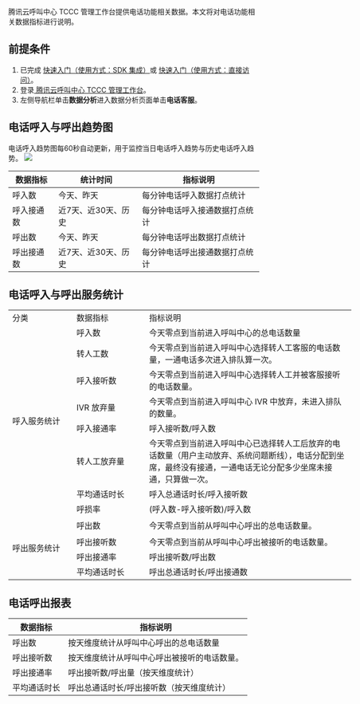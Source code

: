 腾讯云呼叫中心 TCCC 管理工作台提供电话功能相关数据。本文将对电话功能相关数据指标进行说明。

## 前提条件
1. 已完成 [快速入门（使用方式：SDK 集成）](https://cloud.tencent.com/document/product/679/73495)或 [快速入门（使用方式：直接访问）](https://cloud.tencent.com/document/product/679/73496)。
2. 登录[ 腾讯云呼叫中心 TCCC 管理工作台](https://console.cloud.tencent.com/ccc)。
3. 左侧导航栏单击**数据分析**进入数据分析页面单击**电话客服**。

## 电话呼入与呼出趋势图
电话呼入趋势图每60秒自动更新，用于监控当日电话呼入趋势与历史电话呼入趋势。
![](https://qcloudimg.tencent-cloud.cn/raw/428565c07ccfa7633478fcddabc5ae29.png)

| 数据指标  | 统计时间        | 指标说明            |
| ----- | ----------- | --------------- |
| 呼入数   | 今天、昨天       | 每分钟电话呼入数据打点统计   |
| 呼入接通数 | 近7天、近30天、历史 | 每分钟电话呼入接通数据打点统计 |
| 呼出数   | 今天、昨天       | 每分钟电话呼出数据打点统计   |
| 呼出接通数 | 近7天、近30天、历史 | 每分钟电话呼出接通数据打点统计 |

## 电话呼入与呼出服务统计

<table border=0 cellpadding=0 cellspacing=0 width=688 style='border-collapse:
 collapse;table-layout:fixed;width:517pt'>
 <col width=121 style='mso-width-source:userset;mso-width-alt:3872;width:91pt'>
 <col width=138 style='mso-width-source:userset;mso-width-alt:4416;width:104pt'>
 <col class=xl65 width=429 style='mso-width-source:userset;mso-width-alt:13728;
 width:322pt'>
 <tr height=19 style='height:14.25pt'>
  <td height=19 width=121 style='height:14.25pt;width:91pt' align="" valign="">分类</td>
  <td width=138 style='width:104pt' align="" valign="">数据指标</td>
  <td class=xl65 width=429 style='width:322pt' align="" valign="">指标说明</td>
 </tr>
 <tr height=19 style='height:14.25pt'>
  <td rowspan=8 height=231 style='height:173.25pt' align="" valign="">呼入服务统计</td>
  <td align="" valign="">呼入数</td>
  <td class=xl65 width=429 style='width:322pt' align="" valign="">今天零点到当前进入呼叫中心的总电话数量</td>
 </tr>
 <tr height=38 style='height:28.5pt'>
  <td height=38 style='height:28.5pt' align="" valign="">转人工数</td>
  <td class=xl65 width=429 style='width:322pt' align="" valign="">今天零点到当前进入呼叫中心选择转人工客服的电话数量，一通电话多次进入排队算一次。</td>
 </tr>
 <tr height=38 style='height:28.5pt'>
  <td height=38 style='height:28.5pt' align="" valign="">呼入接听数</td>
  <td class=xl65 width=429 style='width:322pt' align="" valign="">今天零点到当前进入呼叫中心选择转人工并被客服接听的电话数量。</td>
 </tr>
 <tr height=22 style='height:16.5pt'>
  <td height=22 style='height:16.5pt' align="" valign="">IVR <font class="font6">放弃量</font></td>
  <td class=xl65 width=429 style='width:322pt' align="" valign=""><font
  class="font6">今天零点到当前进入呼叫中心</font><font class="font0"> IVR </font><font
  class="font6">中放弃，未进入排队的数量。</font></td>
 </tr>
 <tr height=19 style='height:14.25pt'>
  <td height=19 style='height:14.25pt' align="" valign="">呼入接通率</td>
  <td class=xl65 width=429 style='width:322pt' align="" valign="">呼入接听数/呼入数</td>
 </tr>
 <tr height=57 style='height:42.75pt'>
  <td height=57 style='height:42.75pt' align="" valign="">转人工放弃量</td>
  <td class=xl65 width=429 style='width:322pt' align="" valign="">今天零点到当前进入呼叫中心已选择转人工后放弃的电话数量（用户主动放弃、系统问题断线），电话分配到坐席，最终没有接通，一通电话无论分配多少坐席未接通，只算做一次。</td>
 </tr>
 <tr height=19 style='height:14.25pt'>
  <td height=19 style='height:14.25pt' align="" valign="">平均通话时长</td>
  <td class=xl65 width=429 style='width:322pt' align="" valign="">呼入总通话时长/呼入接听数</td>
 </tr>
 <tr height=19 style='height:14.25pt'>
  <td height=19 style='height:14.25pt' align="" valign="">呼损率</td>
  <td class=xl65 width=429 style='width:322pt' align="" valign="">(呼入数-呼入接听数)/呼入数</td>
 </tr>
 <tr height=36 style='mso-height-source:userset;height:27.0pt'>
  <td rowspan=4 height=93 style='height:69.75pt' align="" valign="">呼出服务统计</td>
  <td align="" valign="">呼出数</td>
  <td class=xl65 width=429 style='width:322pt' align="" valign="">今天零点到当前从呼叫中心呼出的总电话数量。</td>
 </tr>
 <tr height=19 style='height:14.25pt'>
  <td height=19 style='height:14.25pt' align="" valign="">呼出接听数</td>
  <td class=xl65 width=429 style='width:322pt' align="" valign="">今天零点到当前从呼叫中心呼出被接听的电话数量。</td>
 </tr>
 <tr height=19 style='height:14.25pt'>
  <td height=19 style='height:14.25pt' align="" valign="">呼出接通率</td>
  <td class=xl65 width=429 style='width:322pt' align="" valign="">呼出接听数/呼出数</td>
 </tr>
 <tr height=19 style='height:14.25pt'>
  <td height=19 style='height:14.25pt' align="" valign="">平均通话时长</td>
  <td class=xl65 width=429 style='width:322pt' align="" valign="">呼出总通话时长/呼出接通数</td>
 </tr>
 <![if supportMisalignedColumns]>
 <tr height=0 style='display:none'>
  <td width=121 style='width:91pt'></td>
  <td width=138 style='width:104pt'></td>
  <td width=429 style='width:322pt'></td>
 </tr>
 <![endif]>
</table>

## 电话呼出报表

| 数据指标   | 指标说明                   |
| ------ | ---------------------- |
| 呼出数    | 按天维度统计从呼叫中心呼出的总电话数量    |
| 呼出接听数  | 按天维度统计从呼叫中心呼出被接听的电话数量。 |
| 呼出接通率  | 呼出接听数/呼出量（按天维度统计）      |
| 平均通话时长 | 呼出总通话时长/呼出接听数（按天维度统计）  |
